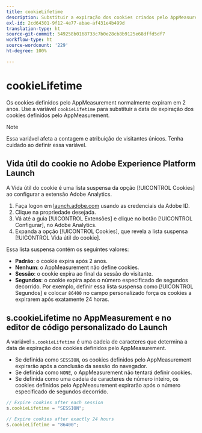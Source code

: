 ```yaml
---
title: cookieLifetime
description: Substituir a expiração dos cookies criados pelo AppMeasurement.
exl-id: 2cd64301-9f12-4e77-abae-af431e4b499d
translation-type: ht
source-git-commit: 549258b0168733c7b0e28cb8b9125e68dffd5df7
workflow-type: ht
source-wordcount: '229'
ht-degree: 100%

---
```


# cookieLifetime

Os cookies definidos pelo AppMeasurement normalmente expiram em 2 anos. Use a variável `cookieLifetime` para substituir a data de expiração dos cookies definidos pelo AppMeasurement.

>[!NOTE]
>
>Essa variável afeta a contagem e atribuição de visitantes únicos. Tenha cuidado ao definir essa variável.

## Vida útil do cookie no Adobe Experience Platform Launch

A Vida útil do cookie é uma lista suspensa da opção [!UICONTROL Cookies] ao configurar a extensão Adobe Analytics.

1. Faça logon em [launch.adobe.com](https://launch.adobe.com) usando as credenciais da Adobe ID.
2. Clique na propriedade desejada.
3. Vá até a guia [!UICONTROL Extensões] e clique no botão [!UICONTROL Configurar], no Adobe Analytics.
4. Expanda a opção [!UICONTROL Cookies], que revela a lista suspensa [!UICONTROL Vida útil do cookie].

Essa lista suspensa contém os seguintes valores:

* **Padrão**: o cookie expira após 2 anos.
* **Nenhum**: o AppMeasurement não define cookies.
* **Sessão**: o cookie expira ao final da sessão do visitante.
* **Segundos**: o cookie expira após o número especificado de segundos decorrido. Por exemplo, definir essa lista suspensa como [!UICONTROL Segundos] e colocar `86400` no campo personalizado força os cookies a expirarem após exatamente 24 horas.

## s.cookieLifetime no AppMeasurement e no editor de código personalizado do Launch

A variável `s.cookieLifetime` é uma cadeia de caracteres que determina a data de expiração dos cookies definidos pelo AppMeasurement.

* Se definida como `SESSION`, os cookies definidos pelo AppMeasurement expirarão após a conclusão da sessão do navegador.
* Se definida como `NONE`, o AppMeasurement não tentará definir cookies.
* Se definida como uma cadeia de caracteres de número inteiro, os cookies definidos pelo AppMeasurement expirarão após o número especificado de segundos decorrido.

```js
// Expire cookies after each session
s.cookieLifetime = "SESSION";

// Expire cookies after exactly 24 hours
s.cookieLifetime = "86400";
```
